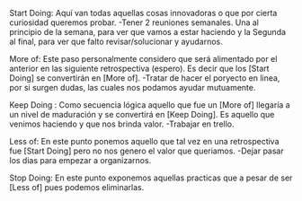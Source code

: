 Start Doing: Aquí van todas aquellas cosas innovadoras o que por cierta curiosidad queremos probar.
    -Tener 2 reuniones semanales. Una al principio de la semana, para ver que vamos a estar haciendo y la Segunda al final, para ver que falto revisar/solucionar y ayudarnos.

More of: Este paso personalmente considero que será alimentado por el anterior en las siguiente retrospectiva (espero). Es decir que los [Start Doing] se convertirán en [More of]. 
    -Tratar de hacer el poryecto en linea, por si surgen dudas, las cuales nos podamos ayudar mutuamente.

Keep Doing : Como secuencia lógica aquello que fue un [More of] llegaría a un nivel de maduración y se convertirá en [Keep Doing]. Es aquello que venimos haciendo y que nos brinda valor.
    -Trabajar en trello.

Less of: En este punto ponemos aquello que tal vez en una retrospectiva fue [Start Doing] pero no nos genero el valor que queriamos. 
    -Dejar pasar los dias para empezar a organizarnos.

Stop Doing: En este punto exponemos aquellas practicas que a pesar de ser [Less of] pues podemos eliminarlas.
    